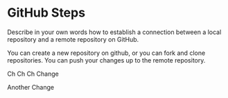 # GitHub Steps

Describe in your own words how to establish a connection between a local repository and a remote repository on GitHub.

You can create a new repository on github, or you can fork and clone repositories.  You can push your changes up to the remote repository.

Ch Ch Ch Change

Another Change